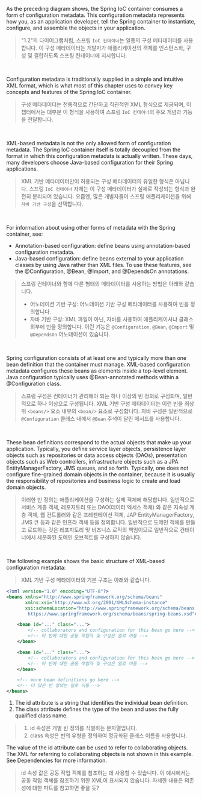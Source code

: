 As the preceding diagram shows, the Spring IoC container consumes a form of configuration metadata. This configuration
metadata represents how you, as an application developer, tell the Spring container to instantiate, configure, and
assemble the objects in your application.

> "1.2"의 다이어그램처럼, 스프링 `IoC 컨테이너`는 일종의 구성 메타데이터를 사용합니다. 이 구성 메타데이터는 개발자가 애플리케이션의 객체를 인스턴스화, 구성 및 결합하도록 스프링 컨테이너에 지시합니다.

<br>

Configuration metadata is traditionally supplied in a simple and intuitive XML format, which is what most of this
chapter uses to convey key concepts and features of the Spring IoC container.

> 구성 메타데이터는 전통적으로 간단하고 직관적인 XML 형식으로 제공되며, 이 챕터에서는 대부분 이 형식을 사용하여 스프링 `IoC 컨테이너`의 주요 개념과 기능을 전달합니다.

<br>

XML-based metadata is not the only allowed form of configuration metadata. The Spring IoC container itself is totally
decoupled from the format in which this configuration metadata is actually written. These days, many developers choose
Java-based configuration for their Spring applications.

> XML 기반 메타데이터만이 허용되는 구성 메타데이터의 유일한 형식은 아닙니다. 스프링 `IoC 컨테이너` 자체는 이 구성 메타데이터가 실제로 작성되는 형식과 완전히 분리되어 있습니다. 요즘엔, 많은 개발자들이
> 스프링 애플리케이션을 위해 `자바 기반 구성`을 선택합니다.

<br>

For information about using other forms of metadata with the Spring container, see:

- Annotation-based configuration: define beans using annotation-based configuration metadata.
- Java-based configuration: define beans external to your application classes by using Java rather than XML files. To
  use these features, see the @Configuration, @Bean, @Import, and @DependsOn annotations.

> 스프링 컨테이너와 함께 다른 형태의 메타데이터를 사용하는 방법은 아래와 같습니다.
> - 어노테이션 기반 구성: 어노테이션 기반 구성 메타데이터를 사용하여 빈을 정의합니다.
> - 자바 기반 구성: XML 파일이 아닌, 자바를 사용하여 애플리케이셔냐 클래스 외부에 빈을 정의합니다. 이런 기능은 `@Configuration`, `@Bean`, `@Import` 및 `@DependsOn`
    어노테이션이 있습니다.

<br>

Spring configuration consists of at least one and typically more than one bean definition that the container must
manage. XML-based configuration metadata configures these beans as <bean/> elements inside a top-level <beans/> element.
Java configuration typically uses @Bean-annotated methods within a @Configuration class.

> 스프링 구성은 컨테이너가 관리해야 되는 하나 이상의 빈 정의로 구성되며, 일반적으로 하나 이상으로 구성됩니다. XML 기반 구성 메타데이터는 이런 빈을 최상위 `<beans/>` 요소 내부의 `<bean/>`
> 요소로 구성합니다. 자바 구성은 일반적으로 `@Configuration` 클래스 내에서 `@Bean` 주석이 달린 메서드를 사용합니다.

<br>

These bean definitions correspond to the actual objects that make up your application. Typically, you define service
layer objects, persistence layer objects such as repositories or data access objects (DAOs), presentation objects such
as Web controllers, infrastructure objects such as a JPA EntityManagerFactory, JMS queues, and so forth. Typically, one
does not configure fine-grained domain objects in the container, because it is usually the responsibility of
repositories and business logic to create and load domain objects.

> 이러한 빈 정의는 애플리케이션을 구성하는 실제 객체에 해당합니다. 일반적으로 서비스 계층 객체, 레포지토리 또는 DAO(데이터 엑세스 객체) 와 같은 지속성 계층 객체, 웹 컨트롤러와 같은 프레젠테이션 객체,
> JAP EntityManagerFactory, JMS 큐 등과 같은 인프라 객체 등을 정의합니다. 일반적으로 도메인 객체를 만들고 로드하는 것은 레포지토리 및 비즈니스 로직의 책임이므로 일반적으로 컨테이너에서
> 세분화된 도메인 오브젝트를 구성하지 않습니다.

<br>

The following example shows the basic structure of XML-based configuration metadata:

> XML 기반 구성 메타데이터의 기본 구조는 아래와 같습니다.

```xml
<?xml version="1.0" encoding="UTF-8"?>
<beans xmlns="http://www.springframework.org/schema/beans"
       xmlns:xsi="http://www.w3.org/2001/XMLSchema-instance"
       xsi:schemaLocation="http://www.springframework.org/schema/beans
        https://www.springframework.org/schema/beans/spring-beans.xsd">

    <bean id="..." class="...">
        <!-- collaborators and configuration for this bean go here -->
        <!-- 이 빈에 대한 공동 작업자 및 구성은 일로 이동 -->
    </bean>

    <bean id="..." class="...">
        <!-- collaborators and configuration for this bean go here -->
        <!-- 이 빈에 대한 공동 작업자 및 구성은 일로 이동 -->
    </bean>

    <!-- more bean definitions go here -->
    <!-- 더 많은 빈 정의는 일로 이동 -->
</beans>
```

1. The id attribute is a string that identifies the individual bean definition.
2. The class attribute defines the type of the bean and uses the fully qualified class name.

> 1. id 속성은 개별 빈 정의를 식별하는 문자열입니다.
> 2. class 속성은 빈의 유형을 정의하여 정규화된 클래스 이름을 사용합니다.

The value of the id attribute can be used to refer to collaborating objects. The XML for referring to collaborating
objects is not shown in this example. See Dependencies for more information.

> id 속성 값은 공동 작업 객체를 참조하는 데 사용할 수 있습니다. 이 예시에서는 공동 작업 객체를 참조하기 위한 XML이 표시되지 않습니다. 자세한 내용은 의존성에 대한 파트를 참고하면 좋을 듯?